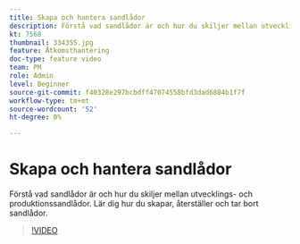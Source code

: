 ```yaml
---
title: Skapa och hantera sandlådor
description: Förstå vad sandlådor är och hur du skiljer mellan utvecklings- och produktionssandlådor. Lär dig hur du skapar, återställer och tar bort sandlådor.
kt: 7568
thumbnail: 334355.jpg
feature: Åtkomsthantering
doc-type: feature video
team: PM
role: Admin
level: Beginner
source-git-commit: f40328e297bcbdff47074558bfd3dad6884b1f7f
workflow-type: tm+mt
source-wordcount: '52'
ht-degree: 0%

---
```


# Skapa och hantera sandlådor

Förstå vad sandlådor är och hur du skiljer mellan utvecklings- och produktionssandlådor. Lär dig hur du skapar, återställer och tar bort sandlådor.

>[!VIDEO](https://video.tv.adobe.com/v/334355?quality=12)
